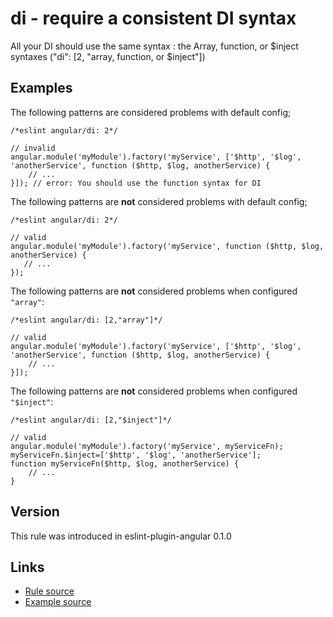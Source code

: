 <!-- WARNING: Generated documentation. Edit docs and examples in the rule and examples file ('rules/di.js', 'examples/di.js'). -->

# di - require a consistent DI syntax

All your DI should use the same syntax : the Array, function, or $inject syntaxes ("di":  [2, "array, function, or $inject"])

## Examples

The following patterns are considered problems with default config;

    /*eslint angular/di: 2*/

    // invalid
    angular.module('myModule').factory('myService', ['$http', '$log', 'anotherService', function ($http, $log, anotherService) {
        // ...
    }]); // error: You should use the function syntax for DI

The following patterns are **not** considered problems with default config;

    /*eslint angular/di: 2*/

    // valid
    angular.module('myModule').factory('myService', function ($http, $log, anotherService) {
       // ...
    });

The following patterns are **not** considered problems when configured `"array"`:

    /*eslint angular/di: [2,"array"]*/

    // valid
    angular.module('myModule').factory('myService', ['$http', '$log', 'anotherService', function ($http, $log, anotherService) {
        // ...
    }]);

The following patterns are **not** considered problems when configured `"$inject"`:

    /*eslint angular/di: [2,"$inject"]*/

    // valid
    angular.module('myModule').factory('myService', myServiceFn);
    myServiceFn.$inject=['$http', '$log', 'anotherService'];
    function myServiceFn($http, $log, anotherService) {
        // ...
    }

## Version

This rule was introduced in eslint-plugin-angular 0.1.0

## Links

* [Rule source](../rules/di.js)
* [Example source](../examples/di.js)

